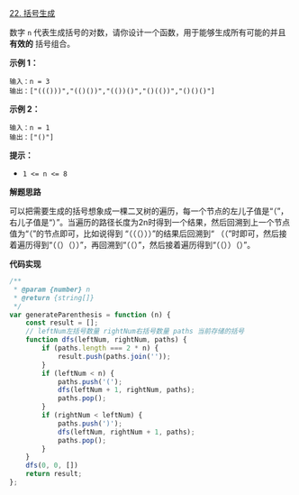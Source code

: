[22. 括号生成](https://leetcode.cn/problems/generate-parentheses/)

数字 `n` 代表生成括号的对数，请你设计一个函数，用于能够生成所有可能的并且 **有效的** 括号组合。

**示例 1：**

```
输入：n = 3
输出：["((()))","(()())","(())()","()(())","()()()"]
```

**示例 2：**

```
输入：n = 1
输出：["()"]
```

**提示：**

- `1 <= n <= 8`

**解题思路**

可以把需要生成的括号想象成一棵二叉树的遍历，每一个节点的左儿子值是“（”，右儿子值是“）”。当遍历的路径长度为2n时得到一个结果，然后回溯到上一个节点值为“（”的节点即可，比如说得到 “（（（）））”的结果后回溯到“ （（”时即可，然后接着遍历得到“（（）（））”，再回溯到“（（）”，然后接着遍历得到“（（））（）”。

**代码实现**

```js
/**
 * @param {number} n
 * @return {string[]}
 */
var generateParenthesis = function (n) {
    const result = [];
    // leftNum左括号数量 rightNum右括号数量 paths 当前存储的括号
    function dfs(leftNum, rightNum, paths) {
        if (paths.length === 2 * n) {
            result.push(paths.join(''));
        }
        if (leftNum < n) {
            paths.push('(');
            dfs(leftNum + 1, rightNum, paths);
            paths.pop();
        }
        if (rightNum < leftNum) {
            paths.push(')');
            dfs(leftNum, rightNum + 1, paths);
            paths.pop();
        }
    }
    dfs(0, 0, [])
    return result;
};
```

